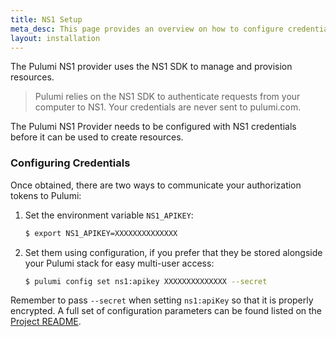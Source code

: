 ```yaml
---
title: NS1 Setup
meta_desc: This page provides an overview on how to configure credentials for the Pulumi NS1 Provider.
layout: installation
---
```


The Pulumi NS1 provider uses the NS1 SDK to manage and provision resources.

> Pulumi relies on the NS1 SDK to authenticate requests from your computer to NS1. Your credentials are never sent
> to pulumi.com.

The Pulumi NS1 Provider needs to be configured with NS1 credentials
before it can be used to create resources.

### Configuring Credentials

Once obtained, there are two ways to communicate your authorization tokens to Pulumi:

1. Set the environment variable `NS1_APIKEY`:

    ```bash
    $ export NS1_APIKEY=XXXXXXXXXXXXXX
    ```

2. Set them using configuration, if you prefer that they be stored alongside your Pulumi stack for easy multi-user access:

    ```bash
    $ pulumi config set ns1:apikey XXXXXXXXXXXXXX --secret
    ```

Remember to pass `--secret` when setting `ns1:apiKey` so that it is properly encrypted. A
full set of configuration parameters can be found listed on the
[Project README](https://github.com/pulumi/pulumi-ns1/blob/master/README.md).

